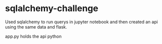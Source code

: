 # sqlalchemy-challenge

Used sqlalchemy to run querys in jupyter notebook and then created an api using the same data and flask. 

app.py holds the api python 
